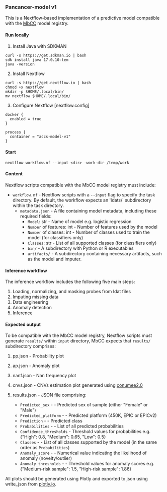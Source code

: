 ### Pancancer-model v1
This is a Nextflow-based implementation of a predictive model compatible with the [MbCC](https://mbcc.pum.edu.pl/) model registry.

#### Run locally

1. Install Java with SDKMAN
```
curl -s https://get.sdkman.io | bash
sdk install java 17.0.10-tem
java -version
```

2. Install Nextflow

```
curl -s https://get.nextflow.io | bash
chmod +x nextflow
mkdir -p $HOME/.local/bin/
mv nextflow $HOME/.local/bin/
```

3. Configure Nextflow [nextflow.config]

```
docker {
  enabled = true
}

process {
  container = "accs-model-v1"
}
```

#### Start
```
nextflow workflow.nf --input <dir> -work-dir /temp/work
```

#### Content
Nextflow scripts compatible with the MbCC model registry must include:

- `workflow.nf` - Nextflow scripts with a `--input` flag to specify the task directory. 
By default, the workflow expects an 'idats/' subdirectory within the task directory.
  - `metadata.json` - A file containing model metadata, including these required fields: 
    - `Model`: str - Name of model e.g. logistic regression
    - `Number` of features: int - Number of features used by the model
    - `Number` of classes: int - Number of classes used to train the model (for classifiers only)
    - `Classes`: str - List of all supported classes (for classifiers only)
    - `bin/` - A subdirectory with Python or R executables
    - `artifacts/` - A subdirectory containing necessary artifacts, such as the model and imputer.


#### Inference workflow
The inference workflow includes the following five main steps:
1. Loading, normalizing, and masking probes from Idat files
2. Imputing missing data
3. Data engineering 
4. Anomaly detection 
5. Inference


#### Expected output
To be compatible with the MbCC model registry, Nextflow scripts must generate `results/` within `input` directory, MbCC expects
that `results/` subdirectory comprises:
1. pp.json - Probability plot
2. ap.json - Anomaly plot
3. nanf.json - Nan frequency plot 
4. cnvs.json - CNVs estimation plot generated using [conumee2.0](https://github.com/hovestadtlab/conumee2)
5. results.json - JSON file comprising:

   - `Predicted_sex` - <str> - Predicted sex of sample (either "Female" or "Male")
   - `Predicted_platform` - <str> - Predicted platform (450K, EPIC or EPICv2)
   - `Prediction` - <str> - Predicted class
   - `Probabilities` - <list> - List of all predicted probabilities 
   - `Confidence_thresholds` - <dict> Threshold values for probabilities e.g. {"High": 0.8, "Medium": 0.65, "Low": 0.5}
   - `Classes` - <list> - List of all classes supported by the model (in the same order as `Probabilities`)
   - `Anomaly_score` - <float> - Numerical value indicating the likelihood of anomaly (novelty/outlier) 
   - `Anomaly_thresholds` - <dict> - Threshold values for anomaly scores e.g. {"Medium-risk sample": 1.5, "High-risk sample": 1.86}

All plots should be generated using Plotly and exported to json using write_json from [plotly.io](https://plotly.com/python-api-reference/generated/plotly.io.html).
